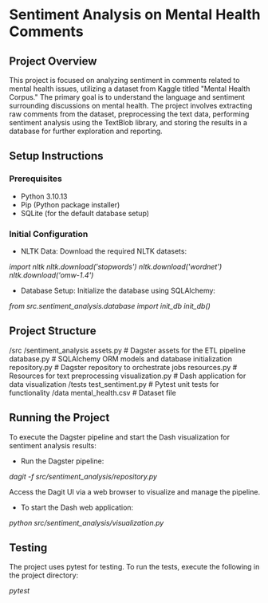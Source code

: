 # Sentiment Analysis on Mental Health Comments

## Project Overview

This project is focused on analyzing sentiment in comments related to mental health issues, utilizing a dataset from Kaggle titled "Mental Health Corpus." The primary goal is to understand the language and sentiment surrounding discussions on mental health. The project involves extracting raw comments from the dataset, preprocessing the text data, performing sentiment analysis using the TextBlob library, and storing the results in a database for further exploration and reporting. 

## Setup Instructions

### Prerequisites

* Python 3.10.13
* Pip (Python package installer)
* SQLite (for the default database setup)

### Initial Configuration

* NLTK Data: Download the required NLTK datasets: 

*import nltk*
*nltk.download('stopwords')*
*nltk.download('wordnet')*
*nltk.download('omw-1.4')*

* Database Setup: Initialize the database using SQLAlchemy:

*from src.sentiment_analysis.database import init_db*
*init_db()*

## Project Structure

/src
    /sentiment_analysis
        assets.py # Dagster assets for the ETL pipeline
        database.py # SQLAlchemy ORM models and database initialization
        repository.py # Dagster repository to orchestrate jobs
        resources.py # Resources for text preprocessing
        visualization.py # Dash application for data visualization
    /tests
        test_sentiment.py # Pytest unit tests for functionality
    /data
        mental_health.csv # Dataset file

## Running the Project

To execute the Dagster pipeline and start the Dash visualization for sentiment analysis results:

* Run the Dagster pipeline:

*dagit -f src/sentiment_analysis/repository.py*

Access the Dagit UI via a web browser to visualize and manage the pipeline.

* To start the Dash web application:

*python src/sentiment_analysis/visualization.py*

## Testing

The project uses pytest for testing. To run the tests, execute the following in the project directory:

*pytest*
    
